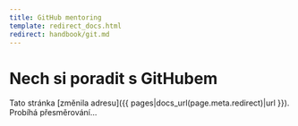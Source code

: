 ```yaml
---
title: GitHub mentoring
template: redirect_docs.html
redirect: handbook/git.md
---
```


# Nech si poradit s GitHubem

Tato stránka [změnila adresu]({{ pages|docs_url(page.meta.redirect)|url }}). Probíhá přesměrování…
